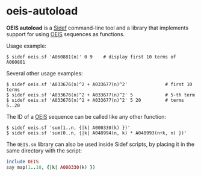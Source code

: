# oeis-autoload

**OEIS autoload** is a [Sidef](https://github.com/trizen/sidef) command-line tool and a library that implements support for using [OEIS](https://oeis.org) sequences as functions.

Usage example:

```console
$ sidef oeis.sf 'A060881(n)' 0 9    # display first 10 terms of A060881
```

Several other usage examples:

```console
$ sidef oeis.sf 'A033676(n)^2 + A033677(n)^2'              # first 10 terms
$ sidef oeis.sf 'A033676(n)^2 + A033677(n)^2' 5            # 5-th term
$ sidef oeis.sf 'A033676(n)^2 + A033677(n)^2' 5 20         # terms 5..20
```

The ID of a [OEIS](https://oeis.org) sequence can be called like any other function:

```console
$ sidef oeis.sf 'sum(1..n, {|k| A000330(k) })'
$ sidef oeis.sf 'sum(0..n, {|k| A048994(n, k) * A048993(n+k, n) })'
```

The `OEIS.sm` library can also be used inside Sidef scripts, by placing it in the same directory with the script:

```ruby
include OEIS
say map(1..10, {|k| A000330(k) })
```
